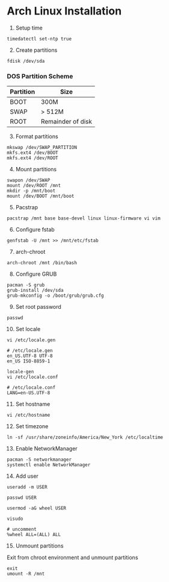 # Arch Linux Installation

1. Setup time

```shell
timedatectl set-ntp true
```

2. Create partitions

```shell
fdisk /dev/sda
```

### DOS Partition Scheme
| Partition  |        Size        |
| ---------- | ------------------ |
|    BOOT    |        300M        |
|    SWAP    |       > 512M       |
|    ROOT    | Remainder of disk  |

3. Format partitions

```shell
mkswap /dev/SWAP_PARTITION
mkfs.ext4 /dev/BOOT
mkfs.ext4 /dev/ROOT
```

4. Mount partitions

```shell
swapon /dev/SWAP
mount /dev/ROOT /mnt
mkdir -p /mnt/boot
mount /dev/BOOT /mnt/boot
```

5. Pacstrap

```shell
pacstrap /mnt base base-devel linux linux-firmware vi vim
```

6. Configure fstab

```shell
genfstab -U /mnt >> /mnt/etc/fstab
```

7. arch-chroot

```shell
arch-chroot /mnt /bin/bash
```

8. Configure GRUB

```shell
pacman -S grub
grub-install /dev/sda
grub-mkconfig -o /boot/grub/grub.cfg
```

9. Set root password

```shell
passwd
```

10. Set locale

```shell
vi /etc/locale.gen
```

```
# /etc/locale.gen
en_US.UTF-8 UTF-8
en_US ISO-8859-1
```

```shell
locale-gen
vi /etc/locale.conf
```

```
# /etc/locale.conf
LANG=en-US.UTF-8
```

11. Set hostname

```shell
vi /etc/hostname
```

12. Set timezone

```shell
ln -sf /usr/share/zoneinfo/America/New_York /etc/localtime
```

13. Enable NetworkManager

```shell
pacman -S networkmanager
systemctl enable NetworkManager
```

14. Add user

```shell
useradd -m USER

passwd USER

usermod -aG wheel USER

visudo

# uncomment
%wheel ALL=(ALL) ALL
```

15. Unmount partitions

Exit from chroot environment and unmount partitions
```shell
exit
umount -R /mnt
```

